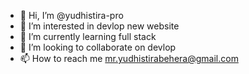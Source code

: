 - 👋 Hi, I’m @yudhistira-pro
- 👀 I’m interested in devlop new website
- 🌱 I’m currently learning    full stack 
- 💞️ I’m looking to collaborate on   devlop 
- 📫 How to reach me   mr.yudhistirabehera@gmail.com 

<!---
yudhistira-pro/yudhistira-pro is a ✨ special ✨ repository because its `README.md` (this file) appears on your GitHub profile.
You can click the Preview link to take a look at your changes.
--->
